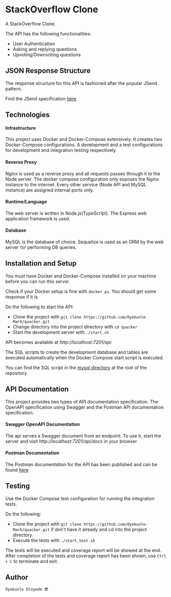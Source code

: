 # StackOverflow Clone
 
A StackOverflow Clone.

The API has the following functionalities:
- User Authentication
- Asking and replying questions
- Upvoting/Downvoting questions

## JSON Response Structure
The response structure for this API is fashioned after the popular JSend pattern.

Find the JSend specification [here](https://github.com/omniti-labs/jsend)

## Technologies

#### Infrastructure
This project uses Docker and Docker-Compose extensively. It creates two Docker-Compose configurations.
A development and a test configurations for development and integration testing respectively.

#### Reverse Proxy
Nginx is used as a reverse proxy and all requests passes through it to the Node server.
The docker compose configuration only exposes the Nginx instance to the internet. Every other service
(Node API and MySQL instance) are assigned internal ports only.

#### Runtime/Language
The web server is written in Node.js(TypeScript). The Express web application framework is used.

#### Database
MySQL is the database of choice. Sequelize is used as an ORM by the web server for performing DB queries.

## Installation and Setup

You must have Docker and Docker-Compose installed on your machine before you can run this server.

Check if your Docker setup is fine with `docker ps`. You should get some response if it is.

Do the following to start the API:
- Clone the project with `git clone https://github.com/Oyekunle-Mark/quacker.git`
- Change directory into the project directory with `cd quacker`
- Start the development server with `./start.sh`

API becomes available at *http://localhost:7201/api*

The SQL scripts to create the development database and tables are executed automatically when the Docker Compose start script is executed.

You can find the SQL script in the [mysql directory](/mysql) at the root of the repository.

## API Documentation

This project provides two types of API documentation specification.
The OpenAPI specification using Swagger and the Postman API documentation specification.

#### Swagger OpenAPI Documentation
The api serves a Swagger document from an endpoint.
To use it, start the server and visit *http://localhost:7201/api/docs* in your browser

#### Postman Documentation
The Postman documentation for the API has been published and can be found [here](https://documenter.getpostman.com/view/6495381/TW6zFS3W)

## Testing
Use the Docker Compose test configuration for running the integration tests.

Do the following:
- Clone the project with `git clone https://github.com/Oyekunle-Mark/quacker.git` if don't have it already and cd into the project directory.
- Execute the tests with `./start_test.sh`

The tests will be executed and coverage report will be showed at the end.
After completion of the tests and coverage report has been shown, use `Ctrl + C` to terminate and exit.

## Author
    Oyekunle Oloyede 😎
